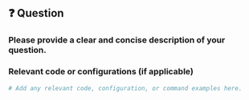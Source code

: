 ## ❓ Question

### Please provide a clear and concise description of your question.
<!-- A description of what you're trying to accomplish, what you're unsure about, or anything else you'd like to know. -->

### Relevant code or configurations (if applicable)
```python
# Add any relevant code, configuration, or command examples here.

